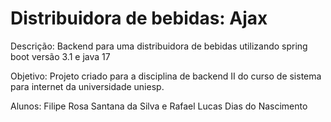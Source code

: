 ﻿# Distribuidora de bebidas: Ajax

 
Descrição: Backend para uma distribuidora de bebidas utilizando spring boot versão 3.1 e java 17

Objetivo: Projeto criado para a disciplina de backend II do curso de sistema para internet da universidade uniesp.

Alunos: Filipe Rosa Santana da Silva e Rafael Lucas Dias do Nascimento
